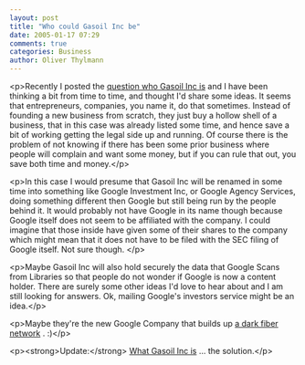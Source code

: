 ```yaml
---
layout: post
title: "Who could Gasoil Inc be"
date: 2005-01-17 07:29
comments: true
categories: Business
author: Oliver Thylmann
---
```



&lt;p&gt;Recently I posted the [question who Gasoil Inc is](http://owt.typepad.com/blog/2005/01/who_the_hell_is.html) and I have been thinking a bit from time to time, and thought I'd share some ideas. It seems that entrepreneurs, companies, you name it, do that sometimes. Instead of founding a new business from scratch, they just buy a hollow shell of a business, that in this case was already listed some time, and hence save a bit of working getting the legal side up and running. Of course there is the problem of not knowing if there has been some prior business where people will complain and want some money, but if you can rule that out, you save both time and money.&lt;/p&gt;

&lt;p&gt;In this case I would presume that Gasoil Inc will be renamed in some time into something like Google Investment Inc, or Google Agency Services, doing something different then Google but still being run by the people behind it. It would probably not have Google in its name though because Google itself does not seem to be affiliated with the company. I could imagine that those inside have given some of their shares to the company which might mean that it does not have to be filed with the SEC filing of Google itself. Not sure though. &lt;/p&gt;

&lt;p&gt;Maybe Gasoil Inc will also hold securely the data that Google Scans from Libraries so that people do not wonder if Google is now a content holder. There are surely some other ideas I'd love to hear about and I am still looking for answers. Ok, mailing Google's investors service might be an idea.&lt;/p&gt;

&lt;p&gt;Maybe they're the new Google Company that builds up [a dark fiber network](http://www.lightreading.com/document.asp?site=lightreading&amp;doc_id=65454) . :)&lt;/p&gt;

&lt;p&gt;&lt;strong&gt;Update:&lt;/strong&gt; [What Gasoil Inc is](http://blog.thylmann.net/2005/02/what_gasoil_inc.html) ... the solution.&lt;/p&gt;

